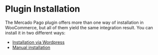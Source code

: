 # Plugin Installation

The Mercado Pago plugin offers more than one way of installation in WooCommerce, but all of them yield the same integration result. You can install it in two different ways:

* [Installation via Wordpress](/developers/en/docs/woocommerce/installation/wordpress)
* [Manual installation](/developers/en/docs/woocommerce/installation/manual)